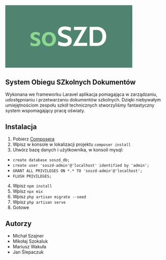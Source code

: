 <img src="./public/images/logo.png " data-canonical-src="./public/images/logo.png" width="400" />


## System Obiegu SZkolnych Dokumentów
Wykonana we frameworku Laravel aplikacja pomagająca w zarządzaniu, udostępnianiu i przetwarzaniu dokumentów szkolnych. Dzięki niebywałym umiejętnościom zespołu szkół technicznych stworzyliśmy fantastyczny system wspomagający pracę oświaty.


## Instalacja
1. Pobierz <a href="https://getcomposer.org/">Composera</a>
2. Wpisz w konsole w lokalizacji projektu `composer install`
3. Utwórz bazę danych i użytkownika, w konsoli mysql:
- `create database soszd_db;`
- `create user 'soszd-admin'@'localhost' identified by 'admin';`
- `GRANT ALL PRIVILEGES ON *.* TO 'soszd-admin'@'localhost';`
- `FLUSH PRIVILEGES;`
4. Wpisz `npm install`
5. Wpisz `npx mix`
6. Wpisz `php artisan migrate --seed`
7. Wpisz `php artisan serve`
8. Gotowe

## Autorzy
- Michał Szajner
- Mikołaj Szokaluk
- Mariusz Wakuła
- Jan Ślepaczuk
